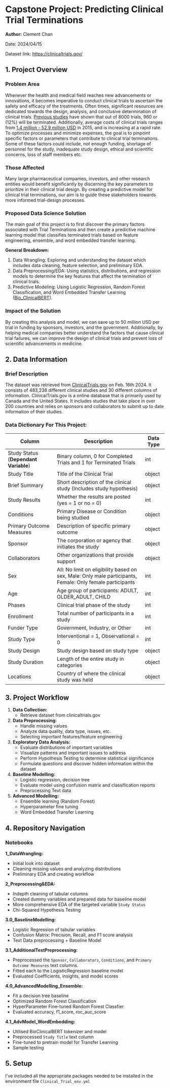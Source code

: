 # Capstone Project: Predicting Clinical Trial Terminations
**Author:** Clement Chan

Date: 2024/04/15

Dataset link: https://clinicaltrials.gov/

## 1. Project Overview

### Problem Area

Whenever the health and medical field reaches new advancements or innovations, it becomes imperative to conduct clinical trials to ascertain the safety and efficacy of the treatments. Often times, significant resources are dedicated towards the design, analysis, and conclusive determination of clinical trials. [Previous studies](https://pubmed.ncbi.nlm.nih.gov/26011295/) have shown that out of 8000 trials, 960 or (12%) will be terminated. Additionally, average costs of clinical trials ranges from [1.4 million - 52.9 million USD](https://journals.sagepub.com/doi/10.1177/1740774515625964) in 2015, and is increasing at a rapid rate. To optimize processes and minimize expenses, the goal is to pinpoint specific factors or parameters that contribute to clinical trial terminations. Some of these factors could include, not enough funding, shortage of personnel for the study, inadequate study design, ethical and scientific concerns, loss of staff members etc.

### Those Affected

Many large pharmaceutical companies, investors, and other research entities would benefit significantly by discerning the key parameters to prioritize in their clinical trial design. By creating a predictive model for clinical trial terminations, our aim is to guide these stakeholders towards more informed trial-design processes.

### Proposed Data Science Solution

The main goal of this project is to first discover the primary factors associated with Trial Terminations and then create a predictive machine learning model that classifies terminated trials based on feature engineering, ensemble, and word embedded transfer learning.

**General Breakdown:**
1. Data Wrangling: Exploring and understanding the dataset which includes data cleaning, feature selection, and preliminary EDA.
2. Data Preprocessing/EDA: Using statistics, distributions, and regression models to determine the key features that affect the termination of clinical trials.
3. Predictive Modeling: Using Logistic Regression, Random Forest Classification, and Word Embedded Transfer Learning ([Bio_ClinicalBERT](https://huggingface.co/emilyalsentzer/Bio_ClinicalBERT)).

### Impact of the Solution

By creating this analysis and model, we can save up to 50 million USD per trial in funding by sponsors, investors, and the government. Additionally, by helping medical companies better understand the factors that cause clinical trial failures, we can improve the design of clinical trials and prevent loss of scientific advancements in medicine.

## 2. Data Information

### Brief Description

The dataset was retrieved from [ClinicalTrials.gov](https://clinicaltrials.gov/) on Feb. 16th 2024. It consists of 483,238 different clinical studies and 30 different columns of information. ClinicalTrials.gov is a online database that is primarily used by Canada and the United States. It includes studies that take place in over 200 countries and relies on sponsors and collaborators to submit up to date information of their studies.

### Data Dictionary For This Project:

| Column | Description                                  |Data Type|
|-------|--------------------------------------------|-------|
| Study Status (**Dependant Variable**)| Binary column, 0 for Completed Trials and 1 for Terminated Trials | int |
| Study Title | Title of the Clinical Trial           | object |
| Brief Summary | Short description of the clinical study (Includes study hypothesis) | object |
| Study Results | Whether the results are posted (yes = 1 or no = 0) | int|
| Conditions | Primary Disease or Condition being studied     | object |
| Primary Outcome Measures | Description of specific primary outcome | object |
| Sponsor | The corporation or agency that initiates the study | object |
| Collaborators | Other organizations that provide support | object |
| Sex | All: No limit on eligibility based on sex, Male: Only male participants, Female: Only female participants | int |
| Age | Age group of participants: ADULT, OLDER_ADULT, CHILD  | int |
| Phases | Clinical trial phase of the study | int |
| Enrollment | Total number of participants in a study | int |
| Funder Type | Government, Industry, or Other | int |
| Study Type | Interventional = 1, Observational = 0 | int |
| Study Design | Study design based on study type | object |
| Study Duration | Length of the entire study in categories | object |
| Locations | Country of where the clinical study was held | object |

## 3. Project Workflow
1. **Data Collection:**
    - Retrieve dataset from clinicaltrials.gov
2. **Data Preprocessing:**
    - Handle missing values
    - Analyze data quality, data type, issues, etc.
    - Selecting important features/feature engineering
3. **Exploratory Data Analysis:**
    - Evaluate distributions of important variables
    - Visualize patterns and important issues to address
    - Perform Hypothesis Testing to determine statistical significance
    - Formulate questions and discover hidden information within the dataset
4. **Baseline Modelling:**
    - Logistic regression, decision tree
    - Evaluate model using confusion matrix and classification reports
    - Preprocessing Text data
5. **Advanced Modelling:**
    - Ensemble learning (Random Forest)
    - Hyperparameter fine tuning
    - Word Embedded Transfer Learning

## 4. Repository Navigation

### Notebooks
**1_DataWrangling:**
- Initial look into dataset
- Cleaning missing values and analyzing distributions
- Preliminary EDA and creating workflow

**2_Preprocessing&EDA:**
- Indepth cleaning of tabular columns
- Created dummy variables and prepared data for baseline model
- More comprehensive EDA of the targeted variable `Study Status`
- Chi-Squared Hypothesis Testing

**3.0_BaselineModelling:**
- Logistic Regression of tabular variables
- Confusion Matrix: Precision, Recall, and F1 score analysis
- Text Data preprocessing + Baseline Model

**3.1_AdditionalTextPreprocessing:**
- Preprocessed the `Sponsor`, `Collaborators`, `Conditions`, and `Primary Outcome Measures` text columns.
- Fitted each to the LogisticRegression baseline model
- Evaluated Coefficients, insights, and model scores

**4.0_AdvancedModelling_Ensemble:**
- Fit a decision tree baseline
- Optimized Random Forest Classification
- HyperParameter Fine-tuned Random Forest Classfier
- Evaluated accuracy, f1_score, roc_auc_score

**4.1_AdvModel_WordEmbedding:**
- Utilised BioClinicalBERT tokenizer and model
- Preprocessed `Study Title` text column
- Fine-tuned to pretrain model for Transfer Learning
- Sample testing

## 5. Setup
I've included all the appropriate packages needed to be installed in the environment file `Clinical_Trial_env.yml`
